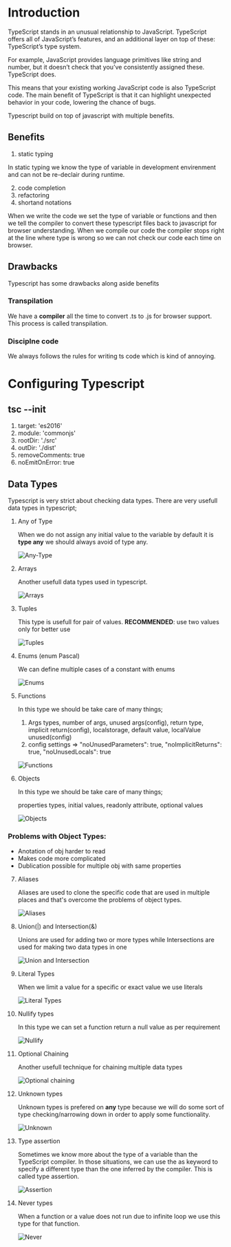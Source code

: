 # Introduction

TypeScript stands in an unusual relationship to JavaScript. TypeScript offers all of JavaScript’s features, and an additional layer on top of these: TypeScript’s type system.

For example, JavaScript provides language primitives like string and number, but it doesn’t check that you’ve consistently assigned these. TypeScript does.

This means that your existing working JavaScript code is also TypeScript code. The main benefit of TypeScript is that it can highlight unexpected behavior in your code, lowering the chance of bugs.

Typescript build on top of javascript with multiple benefits.

## Benefits

1. static typing

In static typing we know the type of variable in development envirenment and can not be re-declair during runtime.

2. code completion
3. refactoring
4. shortand notations

When we write the code we set the type of variable or functions and then we tell the compiler to convert these typescript files back to javascript for browser understanding.
When we compile our code the compiler stops right at the line where type is wrong so we can not check our code each time on browser.

## Drawbacks

Typescript has some drawbacks along aside benefits

### Transpilation

We have a **compiler** all the time to convert .ts to .js for browser support.
This process is called transpilation.

### Disciplne code

We always follows the rules for writing ts code which is kind of annoying.

# Configuring Typescript

## tsc --init

1. target: 'es2016'
2. module: 'commonjs'
3. rootDir: './src'
4. outDir: './dist'
5. removeComments: true
6. noEmitOnError: true

## Data Types

Typescript is very strict about checking data types. There are very usefull data types in typescript;

1. Any of Type

   When we do not assign any initial value to the variable by default it is **type any** we should always avoid of type any.

   ![Any-Type](images/any-type.png)

2. Arrays

   Another usefull data types used in typescript.

   ![Arrays](images/arrays.png)

3. Tuples

   This type is usefull for pair of values.
   **RECOMMENDED**: use two values only for better use

   ![Tuples](images/Tuples.png)

4. Enums (enum Pascal)

   We can define multiple cases of a constant with enums

   ![Enums](images/Enums.png)

5. Functions

   In this type we should be take care of many things;

   1. Args types, number of args, unused args(config), return type, implicit return(config), localstorage, default value, localValue unused(config)
   2. config settings => "noUnusedParameters": true, "noImplicitReturns": true, "noUnusedLocals": true

   ![Functions](images/Functions.png)

6. Objects

   In this type we should be take care of many things;

   properties types, initial values, readonly attribute, optional values

   ![Objects](images/Objects.png)

### Problems with Object Types:

- Anotation of obj harder to read
- Makes code more complicated
- Dublication possible for multiple obj with same properties

7. Aliases

   Aliases are used to clone the specific code that are used in multiple places and that's overcome the problems of object types.

   ![Aliases](images/Aliases.png)

8. Union(|) and Intersection(&)

   Unions are used for adding two or more types while Intersections are used for making two data types in one

   ![Union and Intersection](images/union%20and%20intersection.png)

9. Literal Types

   When we limit a value for a specific or exact value we use literals

   ![Literal Types](images/Literal.png)

10. Nullify types

    In this type we can set a function return a null value as per requirement

    ![Nullify](images/Nullify.png)

11. Optional Chaining

    Another usefull technique for chaining multiple data types

    ![Optional chaining](images/Optionl%20Chaining.png)

12. Unknown types

    Unknown types is prefered on **any** type because we will do some sort of type checking/narrowing down in order to apply some functionality.

    ![Unknown](images/Unknown.png)

13. Type assertion

    Sometimes we know more about the type of a variable than the TypeScript compiler. In those situations, we can use the as keyword to specify a different type than the one inferred by the compiler. This is called type assertion.

    ![Assertion](images/Assertion.png)

14. Never types

    When a function or a value does not run due to infinite loop we use this type for that function.

    ![Never](images/Never.png)
